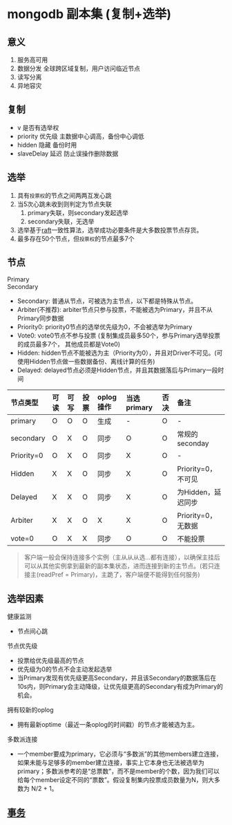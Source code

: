# mongodb 副本集 (复制+选举)

## 意义

1. 服务高可用
2. 数据分发 全球跨区域复制，用户访问临近节点
3. 读写分离
4. 异地容灾

## 复制

- v 是否有选举权
- priority 优先级 主数据中心调高，备份中心调低
- hidden 隐藏 备份时用
- slaveDelay 延迟 防止误操作删除数据

## 选举

1. 具有`投票权`的节点之间两两互发心跳
2. 当5次心跳未收到则判定为节点失联
   1. primary失联，则secondary发起选举
   2. secondary失联，无选举
3. 选举基于[raft](algo-raft.md)一致性算法，选举成功必要条件是大多数投票节点存货。
4. 最多存在50个节点，但`投票权`的节点最多7个

## 节点  

Primary  
Secondary  

- Secondary: 普通从节点，可被选为主节点，以下都是特殊从节点。  
- Arbiter(不推荐): arbiter节点只参与投票，不能被选为Primary，并且不从Primary同步数据  
- Priority0: priority0节点的选举优先级为0，不会被选举为Primary  
- Vote0: vote0节点不参与投票 (复制集成员最多50个，参与Primary选举投票的成员最多7个， 其他成员都是Vote0)  
- Hidden: hidden节点不能被选为主（Priority为0），并且对Driver不可见。(可使用Hidden节点做一些数据备份、离线计算的任务)  
- Delayed: delayed节点必须是Hidden节点，并且其数据落后与Primary一段时间  
  
| 节点类型   | 可读 | 可写 | 投票 | oplog操作 | 当选primary | 否决 | 备注               |
| :--------- | :--- | :--- | :--- | :-------- | :---------- | :--- | :----------------- |
| primary    | O    | O    | O    | 生成      | -           | O    | -                  |
| secondary  | O    | X    | O    | 同步      | O           | O    | 常规的seconday     |
| Priority=0 | O    | X    | O    | 同步      | X           | O    | -                  |
| Hidden     | X    | X    | O    | 同步      | X           | O    | Priority=0，不可见 |
| Delayed    | X    | X    | O    | 同步      | X           | O    | 为Hidden，延迟同步 |
| Arbiter    | X    | X    | O    | X         | X           | O    | Priority=0，无数据 |
| vote=0     | O    | X    | X    | 同步      | O           | O    | 不能投票           |

> 客户端一般会保持连接多个实例（主从从从选...都有连接），以确保主挂后可以从其他实例拿到最新的副本集状态，进而连接到新的主节点。(若只连接主(readPref = Primary)，主跪了，客户端便不能得到任何服务)  
  
## 选举因素

健康监测  

- 节点间心跳  

节点优先级  

- 投票给优先级最高的节点  
- 优先级为0的节点不会主动发起选举  
- 当Primary发现有优先级更高Secondary，并且该Secondary的数据落后在10s内，则Primary会主动降级，让优先级更高的Secondary有成为Primary的机会。  

拥有较新的oplog  

- 拥有最新optime（最近一条oplog的时间戳）的节点才能被选为主。  

多数派连接  

- 一个member要成为primary，它必须与“多数派”的其他members建立连接，如果未能与足够多的member建立连接，事实上它本身也无法被选举为primary；多数派参考的是“总票数”，而不是member的个数，因为我们可以给每个member设定不同的“票数”。假设复制集内投票成员数量为N，则大多数为 N/2 + 1。  

## [事务](mongodb-transaction.md)
